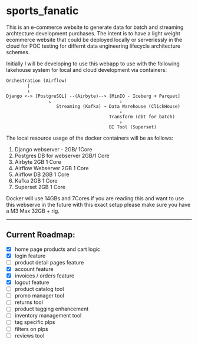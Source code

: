 # sports_fanatic
This is an e-commerce website to generate data for batch and streaming archtecture development purchases. The intent is to have a light weight ecommerce website that could be deployed locally or serverlessly in the cloud for POC testing for differnt data engineering lifecycle architecture schemes.

Initially I will be developing to use this webapp to use with the following lakehouse system for local and cloud development via containers:

```text
Orchestration (Airflow)
        |
        ↓
Django <-> [PostgreSQL] --(Airbyte)--> [MinIO - Iceberg + Parquet]
                ↘                          ↓
                   Streaming (Kafka) → Data Warehouse (ClickHouse)
                                           ↓
                                       Transform (dbt for batch)
                                           ↓
                                       BI Tool (Superset)

```

The local resource usage of the docker containers will be as follows:

1) Django webserver - 2GB/ 1Core
2) Postgres DB for webserver 2GB/1 Core
3) Airbyte 2GB 1 Core
4) Airflow Webserver 2GB 1 Core
5) Airflow DB 2GB 1 Core
6) Kafka 2GB 1 Core
7) Superset 2GB 1 Core

Docker will use 14GBs and 7Cores if you are reading this and want to use this webserve in the future with this exact setup please make sure you have a M3 Max 32GB + rig. 

-----------------------------------------------------------------------------

## Current Roadmap:
- [x] home page products and cart logic
- [x] login feature
- [ ] product detail pages feature
- [x] account feature
- [x] invoices / orders feature
- [x] logout feature 
- [ ] product catalog tool 
- [ ] promo manager tool 
- [ ] returns tool 
- [ ] product tagging enhancement
- [ ] inventory management tool
- [ ] tag specific plps
- [ ] filters on plps
- [ ] reviews tool
